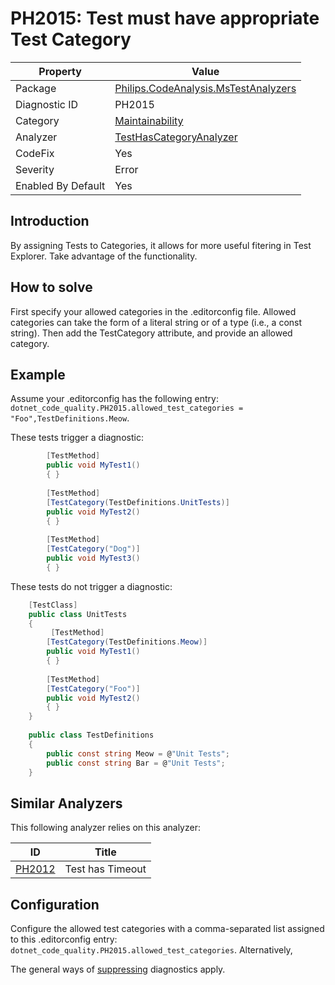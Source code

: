 # PH2015: Test must have appropriate Test Category

| Property | Value  |
|--|--|
| Package | [Philips.CodeAnalysis.MsTestAnalyzers](https://www.nuget.org/packages/Philips.CodeAnalysis.MsTestAnalyzers) |
| Diagnostic ID | PH2015 |
| Category  | [Maintainability](../Maintainability.md) |
| Analyzer | [TestHasCategoryAnalyzer](https://github.com/philips-software/roslyn-analyzers/blob/master/Philips.CodeAnalysis.MsTestAnalyzers/TestHasCategoryAnalyzer.cs)
| CodeFix  | Yes |
| Severity | Error |
| Enabled By Default | Yes |

## Introduction

By assigning Tests to Categories, it allows for more useful fitering in Test Explorer. Take advantage of the functionality.

## How to solve

First specify your allowed categories in the .editorconfig file. Allowed categories can take the form of a literal string or of a type (i.e., a const string). Then add the TestCategory attribute, and provide an allowed category.

## Example

Assume your .editorconfig has the following entry: `dotnet_code_quality.PH2015.allowed_test_categories = "Foo",TestDefinitions.Meow`.

These tests trigger a diagnostic:
``` cs
        [TestMethod]
        public void MyTest1()
        { }
        
        [TestMethod]
        [TestCategory(TestDefinitions.UnitTests)]
        public void MyTest2()
        { }
        
        [TestMethod]
        [TestCategory("Dog")]
        public void MyTest3()
        { }        
```

These tests do not trigger a diagnostic:
``` cs
    [TestClass]
    public class UnitTests
    {
         [TestMethod]
        [TestCategory(TestDefinitions.Meow)]
        public void MyTest1()
        { }
        
        [TestMethod]
        [TestCategory("Foo")]
        public void MyTest2()
        { }        
    }
    
    public class TestDefinitions
    {
        public const string Meow = @"Unit Tests";
        public const string Bar = @"Unit Tests";
    }                
```

## Similar Analyzers

This following analyzer relies on this analyzer:

| ID | Title  |
|--|--|
| [PH2012](./PH2012.md) | Test has Timeout |

## Configuration

Configure the allowed test categories with a comma-separated list assigned to this .editorconfig entry: `dotnet_code_quality.PH2015.allowed_test_categories`. Alternatively, 

The general ways of [suppressing](https://learn.microsoft.com/en-us/dotnet/fundamentals/code-analysis/suppress-warnings) diagnostics apply.
